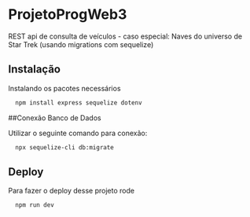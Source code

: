 # ProjetoProgWeb3
REST api de consulta de veículos - caso especial: Naves do universo de Star Trek (usando migrations com sequelize)

## Instalação

Instalando os pacotes necessários

```bash
  npm install express sequelize dotenv 
```

##Conexão Banco de Dados

Utilizar o seguinte comando para conexão:
```bash
  npx sequelize-cli db:migrate
```

## Deploy

Para fazer o deploy desse projeto rode

```bash
  npm run dev
```

